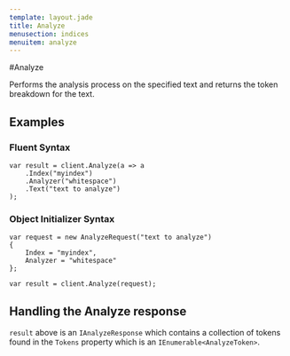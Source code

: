```yaml
---
template: layout.jade
title: Analyze
menusection: indices
menuitem: analyze
---
```


#Analyze 

Performs the analysis process on the specified text and returns the token breakdown for the text.

## Examples

### Fluent Syntax

	var result = client.Analyze(a => a
		.Index("myindex")
		.Analyzer("whitespace")
		.Text("text to analyze")
	);

### Object Initializer Syntax

	var request = new AnalyzeRequest("text to analyze")
	{
		Index = "myindex",
		Analyzer = "whitespace"
	};

	var result = client.Analyze(request);

## Handling the Analyze response

`result` above is an `IAnalyzeResponse` which contains a collection of tokens found in the `Tokens` property which is an `IEnumerable<AnalyzeToken>`.